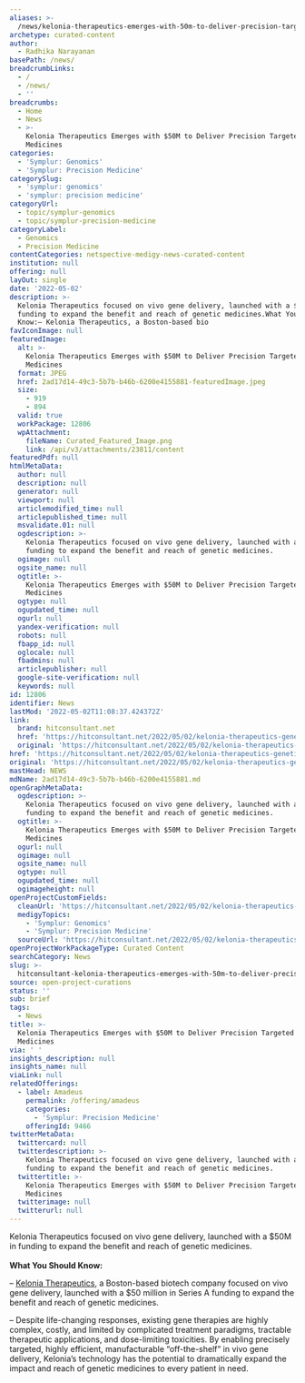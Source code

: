 ```yaml
---
aliases: >-
  /news/kelonia-therapeutics-emerges-with-50m-to-deliver-precision-targeted-genetic-medicines
archetype: curated-content
author:
  - Radhika Narayanan
basePath: /news/
breadcrumbLinks:
  - /
  - /news/
  - ''
breadcrumbs:
  - Home
  - News
  - >-
    Kelonia Therapeutics Emerges with $50M to Deliver Precision Targeted Genetic
    Medicines
categories:
  - 'Symplur: Genomics'
  - 'Symplur: Precision Medicine'
categorySlug:
  - 'symplur: genomics'
  - 'symplur: precision medicine'
categoryUrl:
  - topic/symplur-genomics
  - topic/symplur-precision-medicine
categoryLabel:
  - Genomics
  - Precision Medicine
contentCategories: netspective-medigy-news-curated-content
institution: null
offering: null
layOut: single
date: '2022-05-02'
description: >-
  Kelonia Therapeutics focused on vivo gene delivery, launched with a $50M in
  funding to expand the benefit and reach of genetic medicines.What You Should
  Know:– Kelonia Therapeutics, a Boston-based bio
favIconImage: null
featuredImage:
  alt: >-
    Kelonia Therapeutics Emerges with $50M to Deliver Precision Targeted Genetic
    Medicines
  format: JPEG
  href: 2ad17d14-49c3-5b7b-b46b-6200e4155881-featuredImage.jpeg
  size:
    - 919
    - 894
  valid: true
  workPackage: 12806
  wpAttachment:
    fileName: Curated_Featured_Image.png
    link: /api/v3/attachments/23811/content
featuredPdf: null
htmlMetaData:
  author: null
  description: null
  generator: null
  viewport: null
  articlemodified_time: null
  articlepublished_time: null
  msvalidate.01: null
  ogdescription: >-
    Kelonia Therapeutics focused on vivo gene delivery, launched with a $50M in
    funding to expand the benefit and reach of genetic medicines.
  ogimage: null
  ogsite_name: null
  ogtitle: >-
    Kelonia Therapeutics Emerges with $50M to Deliver Precision Targeted Genetic
    Medicines
  ogtype: null
  ogupdated_time: null
  ogurl: null
  yandex-verification: null
  robots: null
  fbapp_id: null
  oglocale: null
  fbadmins: null
  articlepublisher: null
  google-site-verification: null
  keywords: null
id: 12806
identifier: News
lastMod: '2022-05-02T11:08:37.424372Z'
link:
  brand: hitconsultant.net
  href: 'https://hitconsultant.net/2022/05/02/kelonia-therapeutics-genetic-medicines/'
  original: 'https://hitconsultant.net/2022/05/02/kelonia-therapeutics-genetic-medicines/'
href: 'https://hitconsultant.net/2022/05/02/kelonia-therapeutics-genetic-medicines/'
original: 'https://hitconsultant.net/2022/05/02/kelonia-therapeutics-genetic-medicines/'
mastHead: NEWS
mdName: 2ad17d14-49c3-5b7b-b46b-6200e4155881.md
openGraphMetaData:
  ogdescription: >-
    Kelonia Therapeutics focused on vivo gene delivery, launched with a $50M in
    funding to expand the benefit and reach of genetic medicines.
  ogtitle: >-
    Kelonia Therapeutics Emerges with $50M to Deliver Precision Targeted Genetic
    Medicines
  ogurl: null
  ogimage: null
  ogsite_name: null
  ogtype: null
  ogupdated_time: null
  ogimageheight: null
openProjectCustomFields:
  cleanUrl: 'https://hitconsultant.net/2022/05/02/kelonia-therapeutics-genetic-medicines/'
  medigyTopics:
    - 'Symplur: Genomics'
    - 'Symplur: Precision Medicine'
  sourceUrl: 'https://hitconsultant.net/2022/05/02/kelonia-therapeutics-genetic-medicines/'
openProjectWorkPackageType: Curated Content
searchCategory: News
slug: >-
  hitconsultant-kelonia-therapeutics-emerges-with-50m-to-deliver-precision-targeted-genetic-medicines
source: open-project-curations
status: ''
sub: brief
tags:
  - News
title: >-
  Kelonia Therapeutics Emerges with $50M to Deliver Precision Targeted Genetic
  Medicines
via: ' '
insights_description: null
insights_name: null
viaLink: null
relatedOfferings:
  - label: Amadeus
    permalink: /offering/amadeus
    categories:
      - 'Symplur: Precision Medicine'
    offeringId: 9466
twitterMetaData:
  twittercard: null
  twitterdescription: >-
    Kelonia Therapeutics focused on vivo gene delivery, launched with a $50M in
    funding to expand the benefit and reach of genetic medicines.
  twittertitle: >-
    Kelonia Therapeutics Emerges with $50M to Deliver Precision Targeted Genetic
    Medicines
  twitterimage: null
  twitterurl: null
---
```

<p>Kelonia Therapeutics focused on vivo gene delivery, launched with a $50M in funding to expand the benefit and reach of genetic medicines.<br><br><strong>What You Should Know:</strong></p><p>– <a href="https://keloniatx.com/">Kelonia Therapeutics</a>, a Boston-based biotech company focused on vivo gene delivery, launched with a $50 million in Series A funding to expand the benefit and reach of genetic medicines.</p><p>– Despite life-changing responses, existing gene therapies are highly complex, costly, and limited by complicated treatment paradigms, tractable therapeutic applications, and dose-limiting toxicities. By enabling precisely targeted, highly efficient, manufacturable “off-the-shelf” in vivo gene delivery, Kelonia’s technology has the potential to dramatically expand the impact and reach of genetic medicines to every patient in need.</p>